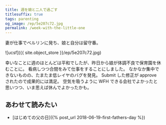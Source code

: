 ```yaml
---
title: 週を娘と二人で過ごす
titlesuffix: true
tags: parenting
og_image: /ep/5e207c72.jpg
permalink: /week-with-the-little-one
---
```


妻が仕事でベルリンに発ち、娘と自分は留守番。

![ucsf]({{ site.object_store }}/ep/5e207c72.jpg)

幸いなことに週のほとんどは平和でしたが、昨日から娘が体調不良で保育園を休むことに。
看病しつつ合間をみて仕事をすることにしました。
なかなか集中できないものの、たまたま低レイヤのバグを発見。
Submit した修正が approve されたので成果的には満足。
空気を吸うように WFH できる会社でよかったと思いつつ、いま思えば休んでよかったかも。

## あわせて読みたい

- [はじめての父の日]({% post_url 2018-06-19-first-fathers-day %})
